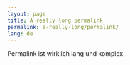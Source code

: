 ```yaml
---
layout: page
title: A really long permalink
permalink: a-really-long/permalink/
lang: de
---
```


Permalink ist wirklich lang und komplex
